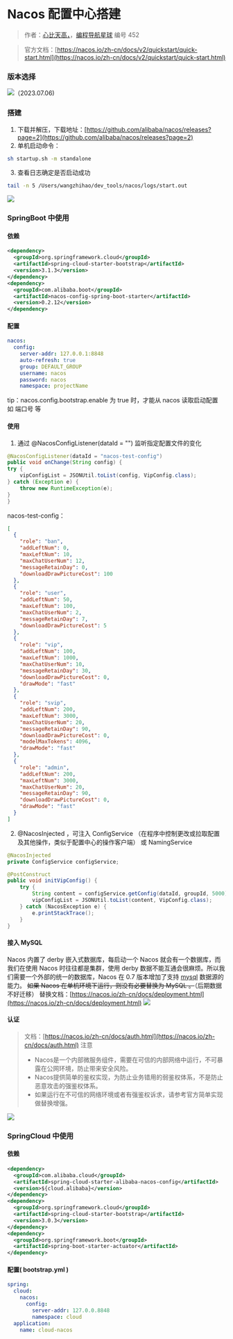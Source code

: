 # Nacos 配置中心搭建

> 作者：[心比天高，](https://blog.csdn.net/weixin_52258854)，[编程导航星球](https://wx.zsxq.com/dweb2/index/group/51122858222824) 编号 452

> 官方文档：[https://nacos.io/zh-cn/docs/v2/quickstart/quick-start.html](https://nacos.io/zh-cn/docs/v2/quickstart/quick-start.html)

### 版本选择
![](https://pic.yupi.icu/5563/202311062040531.png)（2023.07.06)
### 搭建

1. 下载并解压，下载地址：[https://github.com/alibaba/nacos/releases?page=2](https://github.com/alibaba/nacos/releases?page=2)
2. 单机启动命令：
```bash
sh startup.sh -m standalone
```

3. 查看日志确定是否启动成功
```bash
tail -n 5 /Users/wangzhihao/dev_tools/nacos/logs/start.out
```
![](https://pic.yupi.icu/5563/202311062041705.png)
### SpringBoot 中使用
#### 依赖
```xml
<dependency>
  <groupId>org.springframework.cloud</groupId>
  <artifactId>spring-cloud-starter-bootstrap</artifactId>
  <version>3.1.3</version>
</dependency>
<dependency>
  <groupId>com.alibaba.boot</groupId>
  <artifactId>nacos-config-spring-boot-starter</artifactId>
  <version>0.2.12</version>
</dependency>
```
#### 配置
```yaml
nacos:
  config:
    server-addr: 127.0.0.1:8848
    auto-refresh: true
    group: DEFAULT_GROUP
    username: nacos
    password: nacos
    namespace: projectName
```
tip：nacos.config.bootstrap.enable 为 true 时，才能从 nacos 读取启动配置 如 端口号 等
#### 使用

1. 通过 @NacosConfigListener(dataId = "") 监听指定配置文件的变化
```java
@NacosConfigListener(dataId = "nacos-test-config")
public void onChange(String config) {
try {
    vipConfigList = JSONUtil.toList(config, VipConfig.class);
} catch (Exception e) {
    throw new RuntimeException(e);
}
}
```
nacos-test-config：
```json
[
  {
    "role": "ban",
    "addLeftNum": 0,
    "maxLeftNum": 10,
    "maxChatUserNum": 12,
    "messageRetainDay": 0,
    "downloadDrawPictureCost": 100
  },
  {
    "role": "user",
    "addLeftNum": 50,
    "maxLeftNum": 100,
    "maxChatUserNum": 2,
    "messageRetainDay": 7,
    "downloadDrawPictureCost": 5
  },
  {
    "role": "vip",
    "addLeftNum": 100,
    "maxLeftNum": 1000,
    "maxChatUserNum": 10,
    "messageRetainDay": 30,
    "downloadDrawPictureCost": 0,
    "drawMode": "fast"
  },
  {
    "role": "svip",
    "addLeftNum": 200,
    "maxLeftNum": 3000,
    "maxChatUserNum": 20,
    "messageRetainDay": 90,
    "downloadDrawPictureCost": 0,
    "modelMaxTokens": 4096,
    "drawMode": "fast"
  },
  {
    "role": "admin",
    "addLeftNum": 200,
    "maxLeftNum": 3000,
    "maxChatUserNum": 20,
    "messageRetainDay": 90,
    "downloadDrawPictureCost": 0,
    "drawMode": "fast"
  }
]

```

2. @NacosInjected ，可注入 ConfigService （在程序中控制更改或拉取配置及其他操作，类似于配置中心的操作客户端） 或 NamingService
```java
@NacosInjected
private ConfigService configService;

@PostConstruct
public void initVipConfig() {
    try {
        String content = configService.getConfig(dataId, groupId, 5000);
        vipConfigList = JSONUtil.toList(content, VipConfig.class);
    } catch (NacosException e) {
        e.printStackTrace();
    }
}
```
#### 接入 MySQL
Nacos 内置了 derby 嵌入式数据库，每启动一个 Nacos 就会有一个数据库，而我们在使用 Nacos 时往往都是集群，使用 derby 数据不能互通会很麻烦。所以我们需要一个外部的统一的数据库，Nacos 在 0.7 版本增加了支持 [mysql](https://cloud.tencent.com/product/cdb?from=20065&from_column=20065) 数据源的能力。
~~如果 Nacos 在单机环境下运行，则没有必要替换为 MySQL 。~~（后期数据不好迁移）
替换文档：[https://nacos.io/zh-cn/docs/deployment.html](https://nacos.io/zh-cn/docs/deployment.html)
![](https://pic.yupi.icu/5563/202311062041853.png)

#### 认证
> 文档：[https://nacos.io/zh-cn/docs/auth.html](https://nacos.io/zh-cn/docs/auth.html)
> 注意
> - Nacos是一个内部微服务组件，需要在可信的内部网络中运行，不可暴露在公网环境，防止带来安全风险。
> - Nacos提供简单的鉴权实现，为防止业务错用的弱鉴权体系，不是防止恶意攻击的强鉴权体系。
> - 如果运行在不可信的网络环境或者有强鉴权诉求，请参考官方简单实现做替换增强。

![](https://pic.yupi.icu/5563/202311062041400.png)
### SpringCloud 中使用
#### 依赖
```xml
<dependency>
  <groupId>com.alibaba.cloud</groupId>
  <artifactId>spring-cloud-starter-alibaba-nacos-config</artifactId>
  <version>${cloud.alibaba}</version>
</dependency>
<dependency>
  <groupId>org.springframework.cloud</groupId>
  <artifactId>spring-cloud-starter-bootstrap</artifactId>
  <version>3.0.3</version>
</dependency>
<dependency>
  <groupId>org.springframework.boot</groupId>
  <artifactId>spring-boot-starter-actuator</artifactId>
</dependency>
```
#### 配置( bootstrap.yml )
```yaml
spring:
  cloud:
    nacos:
      config:
        server-addr: 127.0.0.8848
        namespace: cloud
  application:
    name: cloud-nacos
```
